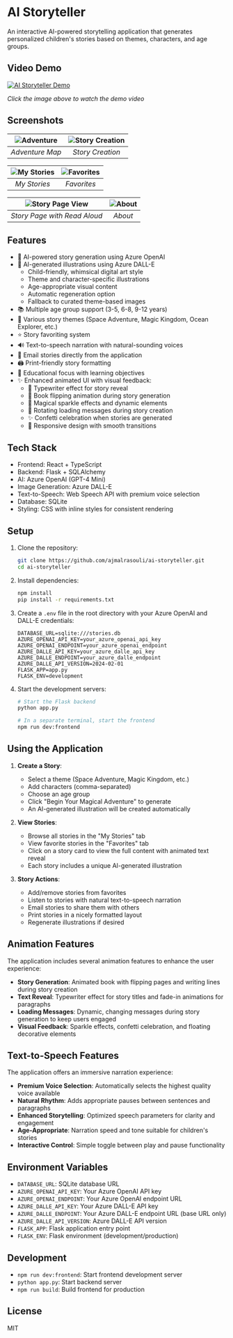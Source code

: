 # AI Storyteller

An interactive AI-powered storytelling application that generates personalized children's stories based on themes, characters, and age groups.

## Video Demo

[![AI Storyteller Demo](https://img.youtube.com/vi/6-H0OcEAI7s/0.jpg)](https://youtu.be/6-H0OcEAI7s)

*Click the image above to watch the demo video*

## Screenshots

| ![Adventure](public/images/adventure.png) | ![Story Creation](public/images/story.png) |
|:---:|:---:|
| *Adventure Map* | *Story Creation* |

| ![My Stories](public/images/mystories.png) | ![Favorites](public/images/favorites.png) |
|:---:|:---:|
| *My Stories* | *Favorites* |

| ![Story Page View](public/images/storypage.png) | ![About](public/images/about.png) |
|:---:|:---:|
| *Story Page with Read Aloud* | *About* |

## Features

- 🤖 AI-powered story generation using Azure OpenAI
- 🎨 AI-generated illustrations using Azure DALL-E
  - Child-friendly, whimsical digital art style
  - Theme and character-specific illustrations
  - Age-appropriate visual content
  - Automatic regeneration option
  - Fallback to curated theme-based images
- 📚 Multiple age group support (3-5, 6-8, 9-12 years)
- 🎨 Various story themes (Space Adventure, Magic Kingdom, Ocean Explorer, etc.)
- ⭐ Story favoriting system
- 🔊 Text-to-speech narration with natural-sounding voices
- 📧 Email stories directly from the application
- 🖨️ Print-friendly story formatting
- 🎯 Educational focus with learning objectives
- ✨ Enhanced animated UI with visual feedback:
  - 📝 Typewriter effect for story reveal
  - 📖 Book flipping animation during story generation
  - 💫 Magical sparkle effects and dynamic elements
  - 🔄 Rotating loading messages during story creation
  - ✨ Confetti celebration when stories are generated
  - 📱 Responsive design with smooth transitions

## Tech Stack

- Frontend: React + TypeScript
- Backend: Flask + SQLAlchemy
- AI: Azure OpenAI (GPT-4 Mini)
- Image Generation: Azure DALL-E
- Text-to-Speech: Web Speech API with premium voice selection
- Database: SQLite
- Styling: CSS with inline styles for consistent rendering

## Setup

1. Clone the repository:
   ```bash
   git clone https://github.com/ajmalrasouli/ai-storyteller.git
   cd ai-storyteller
   ```

2. Install dependencies:
   ```bash
   npm install
   pip install -r requirements.txt
   ```

3. Create a `.env` file in the root directory with your Azure OpenAI and DALL-E credentials:
   ```
   DATABASE_URL=sqlite:///stories.db
   AZURE_OPENAI_API_KEY=your_azure_openai_api_key
   AZURE_OPENAI_ENDPOINT=your_azure_openai_endpoint
   AZURE_DALLE_API_KEY=your_azure_dalle_api_key
   AZURE_DALLE_ENDPOINT=your_azure_dalle_endpoint
   AZURE_DALLE_API_VERSION=2024-02-01
   FLASK_APP=app.py
   FLASK_ENV=development
   ```

4. Start the development servers:
   ```bash
   # Start the Flask backend
   python app.py
   
   # In a separate terminal, start the frontend
   npm run dev:frontend
   ```

## Using the Application

1. **Create a Story**:
   - Select a theme (Space Adventure, Magic Kingdom, etc.)
   - Add characters (comma-separated)
   - Choose an age group
   - Click "Begin Your Magical Adventure" to generate
   - An AI-generated illustration will be created automatically

2. **View Stories**:
   - Browse all stories in the "My Stories" tab
   - View favorite stories in the "Favorites" tab
   - Click on a story card to view the full content with animated text reveal
   - Each story includes a unique AI-generated illustration

3. **Story Actions**:
   - Add/remove stories from favorites
   - Listen to stories with natural text-to-speech narration
   - Email stories to share them with others
   - Print stories in a nicely formatted layout
   - Regenerate illustrations if desired

## Animation Features

The application includes several animation features to enhance the user experience:

- **Story Generation**: Animated book with flipping pages and writing lines during story creation
- **Text Reveal**: Typewriter effect for story titles and fade-in animations for paragraphs
- **Loading Messages**: Dynamic, changing messages during story generation to keep users engaged
- **Visual Feedback**: Sparkle effects, confetti celebration, and floating decorative elements

## Text-to-Speech Features

The application offers an immersive narration experience:

- **Premium Voice Selection**: Automatically selects the highest quality voice available
- **Natural Rhythm**: Adds appropriate pauses between sentences and paragraphs
- **Enhanced Storytelling**: Optimized speech parameters for clarity and engagement
- **Age-Appropriate**: Narration speed and tone suitable for children's stories
- **Interactive Control**: Simple toggle between play and pause functionality

## Environment Variables

- `DATABASE_URL`: SQLite database URL
- `AZURE_OPENAI_API_KEY`: Your Azure OpenAI API key
- `AZURE_OPENAI_ENDPOINT`: Your Azure OpenAI endpoint URL
- `AZURE_DALLE_API_KEY`: Your Azure DALL-E API key
- `AZURE_DALLE_ENDPOINT`: Your Azure DALL-E endpoint URL (base URL only)
- `AZURE_DALLE_API_VERSION`: Azure DALL-E API version
- `FLASK_APP`: Flask application entry point
- `FLASK_ENV`: Flask environment (development/production)

## Development

- `npm run dev:frontend`: Start frontend development server
- `python app.py`: Start backend server
- `npm run build`: Build frontend for production

## License

MIT
